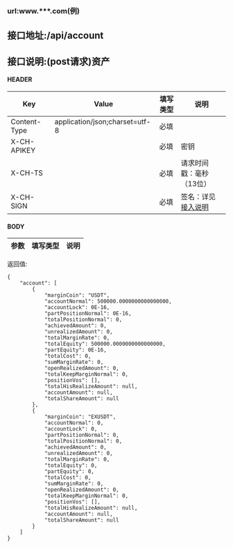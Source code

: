 ### url:www.***.com(例)

## 接口地址:/api/account

## 接口说明:(post请求)资产

#### HEADER

| Key          | Value                          | 填写类型 | 说明                                                         |
| ------------ | ------------------------------ | -------- | ------------------------------------------------------------ |
| Content-Type | application/json;charset=utf-8 | 必填     |                                                              |
| X-CH-APIKEY  |                                | 必填     | 密钥                                                         |
| X-CH-TS      |                                | 必填     | 请求时间戳：毫秒（13位）                                     |
| X-CH-SIGN    |                                | 必填     | 签名：详见[接入说明](https://github.com/Raistwen/doc/blob/main/trade-api/futures-%E5%90%88%E7%BA%A6/%E6%8E%A5%E5%85%A5%E8%AF%B4%E6%98%8E.md) |

#### BODY

|参数|	填写类型|	说明|
|--------|--------|--------|

返回值:

	{
	    "account": [
	        {
	            "marginCoin": "USDT",
	            "accountNormal": 500000.0000000000000000,
	            "accountLock": 0E-16,
	            "partPositionNormal": 0E-16,
	            "totalPositionNormal": 0,
	            "achievedAmount": 0,
	            "unrealizedAmount": 0,
	            "totalMarginRate": 0,
	            "totalEquity": 500000.0000000000000000,
	            "partEquity": 0E-16,
	            "totalCost": 0,
	            "sumMarginRate": 0,
	            "openRealizedAmount": 0,
	            "totalKeepMarginNormal": 0,
	            "positionVos": [],
	            "totalHisRealizeAmount": null,
	            "accountAmount": null,
	            "totalShareAmount": null
	        },
	        {
	            "marginCoin": "EXUSDT",
	            "accountNormal": 0,
	            "accountLock": 0,
	            "partPositionNormal": 0,
	            "totalPositionNormal": 0,
	            "achievedAmount": 0,
	            "unrealizedAmount": 0,
	            "totalMarginRate": 0,
	            "totalEquity": 0,
	            "partEquity": 0,
	            "totalCost": 0,
	            "sumMarginRate": 0,
	            "openRealizedAmount": 0,
	            "totalKeepMarginNormal": 0,
	            "positionVos": [],
	            "totalHisRealizeAmount": null,
	            "accountAmount": null,
	            "totalShareAmount": null
	        }
	    ]
	}
